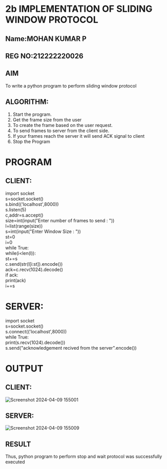 # 2b IMPLEMENTATION OF SLIDING WINDOW PROTOCOL
## Name:MOHAN KUMAR P
## REG NO:212222220026
## AIM
To write a python program to perform sliding window protocol
## ALGORITHM:
1. Start the program.
2. Get the frame size from the user
3. To create the frame based on the user request.
4. To send frames to server from the client side.
5. If your frames reach the server it will send ACK signal to client
6. Stop the Program

# PROGRAM
## CLIENT:
import socket     
s=socket.socket()    
s.bind(('localhost',8000))   
s.listen(5)   
c,addr=s.accept()    
size=int(input("Enter number of frames to send : "))    
l=list(range(size))    
s=int(input("Enter Window Size : "))    
st=0   
i=0    
while True:    
 while(i<len(l)):   
 st+=s    
 c.send(str(l[i:st]).encode())    
 ack=c.recv(1024).decode()    
 if ack:    
 print(ack)   
 i+=s    
 
# SERVER:
import socket    
s=socket.socket()   
s.connect(('localhost',8000))   
while True:    
 print(s.recv(1024).decode())    
 s.send("acknowledgement recived from the server".encode())   
 
# OUTPUT
## CLIENT:
![Screenshot 2024-04-09 155001](https://github.com/23004513/ChatStudy/assets/138973069/68e67df6-3f82-449c-8159-c2f81e6b304f)
## SERVER:
![Screenshot 2024-04-09 155009](https://github.com/23004513/ChatStudy/assets/138973069/82d9e11a-fb40-49c9-a9ea-44f7aa5d9ed0)

## RESULT
Thus, python program to perform stop and wait protocol was successfully executed
